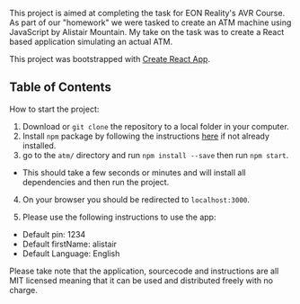 This project is aimed at completing the task for EON Reality's AVR Course. As part of our "homework" we were tasked to create an ATM machine using JavaScript by Alistair Mountain. My take on the task was to create a React based application simulating an actual ATM.

This project was bootstrapped with [Create React App](https://github.com/facebook/create-react-app).

## Table of Contents

How to start the project:

1. Download or `git clone` the repository to a local folder in your computer.
2. Install `npm` package by following the instructions [here](https://www.npmjs.com/get-npm) if not already installed.
3. go to the `atm/` directory and run `npm install --save` then run `npm start`. 
  - This should take a few seconds or minutes and will install all dependencies and then run the project.
4. On your browser you should be redirected to `localhost:3000`.

5. Please use the following instructions to use the app:
  - Default pin: 1234
  - Default firstName: alistair
  - Default Language: English

Please take note that the application, sourcecode and instructions are all MIT licensed meaning that it can be used and distributed freely with no charge.
